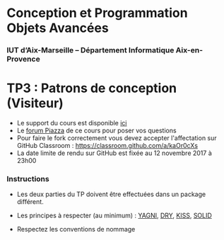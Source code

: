 # Conception et Programmation Objets Avancées

### IUT d’Aix-Marseille – Département Informatique Aix-en-Provence

# TP3 : Patrons de conception (Visiteur)


* Le support du cours est disponible [ici](https://github.com/IUTInfoAix-M3105/Ressources)
* Le [forum Piazza](https://piazza.com/univ-amu.fr/fall2017/m3105/home) de ce cours pour poser vos questions
* Pour faire le fork correctement vous devez accepter l'affectation sur GitHub Classroom : https://classroom.github.com/a/kaOr0cXs
* La date limite de rendu sur GitHub est fixée au 12 novembre 2017 à 23h00

### Instructions
* Les deux parties du TP doivent être effectuées dans un package différent.

* Les principes à respecter (au minimum) : [YAGNI](https://en.wikipedia.org/wiki/You_aren%27t_gonna_need_it), [DRY](https://en.wikipedia.org/wiki/Don't_repeat_yourself), [KISS](https://en.wikipedia.org/wiki/KISS_principle), [SOLID](http://pageperso.lif.univ-mrs.fr/~petru.valicov/Cours/M3105/POA_x4.pdf)

* Respectez les conventions de nommage